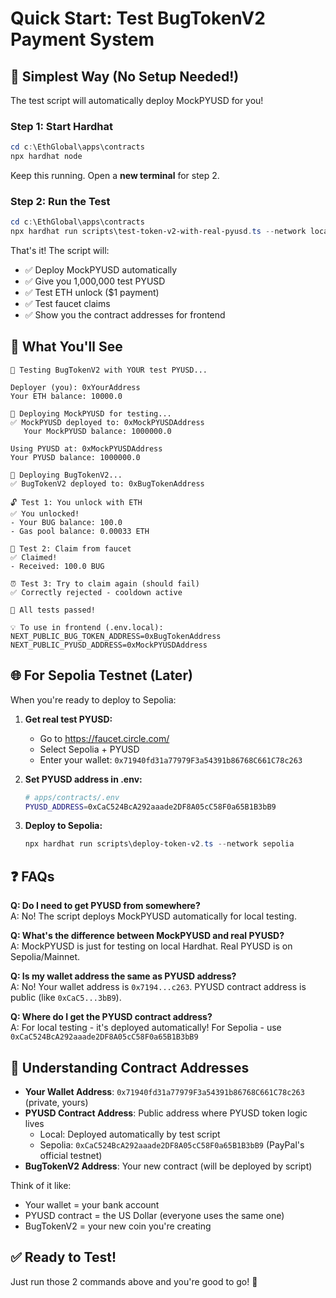 # Quick Start: Test BugTokenV2 Payment System

## 🚀 Simplest Way (No Setup Needed!)

The test script will automatically deploy MockPYUSD for you!

### Step 1: Start Hardhat
```powershell
cd c:\EthGlobal\apps\contracts
npx hardhat node
```
Keep this running. Open a **new terminal** for step 2.

### Step 2: Run the Test
```powershell
cd c:\EthGlobal\apps\contracts
npx hardhat run scripts\test-token-v2-with-real-pyusd.ts --network localhost
```

That's it! The script will:
- ✅ Deploy MockPYUSD automatically
- ✅ Give you 1,000,000 test PYUSD
- ✅ Test ETH unlock ($1 payment)
- ✅ Test faucet claims
- ✅ Show you the contract addresses for frontend

## 📱 What You'll See

```
🧪 Testing BugTokenV2 with YOUR test PYUSD...

Deployer (you): 0xYourAddress
Your ETH balance: 10000.0

📝 Deploying MockPYUSD for testing...
✅ MockPYUSD deployed to: 0xMockPYUSDAddress
   Your MockPYUSD balance: 1000000.0

Using PYUSD at: 0xMockPYUSDAddress
Your PYUSD balance: 1000000.0

📝 Deploying BugTokenV2...
✅ BugTokenV2 deployed to: 0xBugTokenAddress

🔓 Test 1: You unlock with ETH
✅ You unlocked!
- Your BUG balance: 100.0
- Gas pool balance: 0.00033 ETH

🎰 Test 2: Claim from faucet
✅ Claimed!
- Received: 100.0 BUG

⏰ Test 3: Try to claim again (should fail)
✅ Correctly rejected - cooldown active

🎉 All tests passed!

💡 To use in frontend (.env.local):
NEXT_PUBLIC_BUG_TOKEN_ADDRESS=0xBugTokenAddress
NEXT_PUBLIC_PYUSD_ADDRESS=0xMockPYUSDAddress
```

## 🌐 For Sepolia Testnet (Later)

When you're ready to deploy to Sepolia:

1. **Get real test PYUSD:**
   - Go to https://faucet.circle.com/
   - Select Sepolia + PYUSD
   - Enter your wallet: `0x71940fd31a77979F3a54391b86768C661C78c263`

2. **Set PYUSD address in .env:**
   ```bash
   # apps/contracts/.env
   PYUSD_ADDRESS=0xCaC524BcA292aaade2DF8A05cC58F0a65B1B3bB9
   ```

3. **Deploy to Sepolia:**
   ```powershell
   npx hardhat run scripts\deploy-token-v2.ts --network sepolia
   ```

## ❓ FAQs

**Q: Do I need to get PYUSD from somewhere?**  
A: No! The script deploys MockPYUSD automatically for local testing.

**Q: What's the difference between MockPYUSD and real PYUSD?**  
A: MockPYUSD is just for testing on local Hardhat. Real PYUSD is on Sepolia/Mainnet.

**Q: Is my wallet address the same as PYUSD address?**  
A: No! Your wallet address is `0x7194...c263`. PYUSD contract address is public (like `0xCaC5...3bB9`).

**Q: Where do I get the PYUSD contract address?**  
A: For local testing - it's deployed automatically! For Sepolia - use `0xCaC524BcA292aaade2DF8A05cC58F0a65B1B3bB9`

## 🎯 Understanding Contract Addresses

- **Your Wallet Address**: `0x71940fd31a77979F3a54391b86768C661C78c263` (private, yours)
- **PYUSD Contract Address**: Public address where PYUSD token logic lives
  - Local: Deployed automatically by test script
  - Sepolia: `0xCaC524BcA292aaade2DF8A05cC58F0a65B1B3bB9` (PayPal's official testnet)
- **BugTokenV2 Address**: Your new contract (will be deployed by script)

Think of it like:
- Your wallet = your bank account
- PYUSD contract = the US Dollar (everyone uses the same one)
- BugTokenV2 = your new coin you're creating

## ✅ Ready to Test!

Just run those 2 commands above and you're good to go! 🚀
